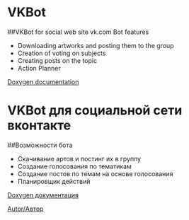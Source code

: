 # VKBot
##VKBot for social web site vk.com
Bot features
* Downloading artworks and posting them to the group
* Creation of voting on subjects
* Creating posts on the topic
* Action Planner

[Doxygen documentation](https://hays0503.github.io/VKBot/html/index.html)


# VKBot для социальной сети вконтакте
##Возможности бота
* Скачивание артов и постинг их в группу
* Создание голосования по тематикам
* Создание постов по темам на основе голосования
* Планировщик действий

[Doxygen документация](https://hays0503.github.io/VKBot/html/index.html)

[Autor/Автор](https://vk.com/hays0503)
